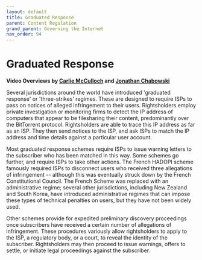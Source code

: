 ```yaml
---
layout: default
title: Graduated Response
parent: Content Regulation
grand_parent: Governing the Internet
nav_order: 94
---
```


# Graduated Response

**Video Overviews by [Carlie McCulloch](https://www.youtube.com/watch?v=PlbQltsX194) and [Jonathan Chabowski](https://www.youtube.com/watch?v=PdUCMuUyp3Q)**

Several jurisdictions around the world have introduced 'graduated response' or 'three-strikes' regimes. These are designed to require ISPs to pass on notices of alleged infringement to their users. Rightsholders employ private investigation or monitoring firms to detect the IP address of computers that appear to be filesharing their content, predominantly over the BitTorrent protocol. Rightsholders are able to trace this IP address as far as an ISP. They then send notices to the ISP, and ask ISPs to match the IP address and time details against a particular user account.

Most graduated response schemes require ISPs to issue warning letters to the subscriber who has been matched in this way. Some schemes go further, and require ISPs to take other actions. The French HADOPI scheme famously required ISPs to disconnect users who received three allegations of infringement -- although this was eventually struck down by the French Constitutional Council. The French Scheme was replaced with an administrative regime; several other jurisdictions, including New Zealand and South Korea, have introduced administrative regimes that can impose these types of technical penalties on users, but they have not been widely used.

Other schemes provide for expedited preliminary discovery proceedings once subscribers have received a certain number of allegations of infringement. These procedures variously allow rightsholders to apply to the ISP, a regulatory body, or a court, to reveal the identity of the subscriber. Rightsholders may then proceed to issue warnings, offers to settle, or initiate legal proceedings against the subscriber.
